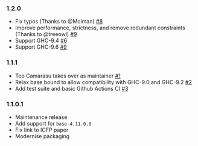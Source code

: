 ### 1.2.0

- Fix typos (Thanks to @Moiman) [#8](https://github.com/PSQueue/PSQueue/pull/8)
- Improve performance, strictness, and remove redundant constraints (Thanks to @treeowl) [#9](https://github.com/PSQueue/PSQueue/pull/9)
- Support GHC-9.4 [#6](https://github.com/PSQueue/PSQueue/pull/6)
- Support GHC-9.6 [#9](https://github.com/PSQueue/PSQueue/pull/9)


### 1.1.1

- Teo Camarasu takes over as maintainer [#1](https://github.com/TeofilC/PSQueue/pull/1)
- Relax base bound to allow compatibility with GHC-9.0 and GHC-9.2 [#2](https://github.com/TeofilC/PSQueue/pull/2)
- Add test suite and basic Github Actions CI [#3](https://github.com/TeofilC/PSQueue/pull/3)


### 1.1.0.1

- Maintenance release
- Add support for `base-4.11.0.0`
- Fix link to ICFP paper
- Modernise packaging
